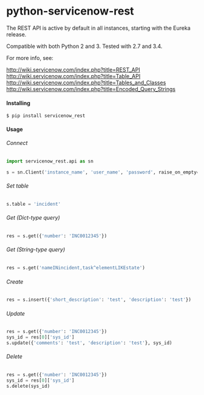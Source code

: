 # python-servicenow-rest

The REST API is active by default in all instances, starting with the Eureka release.

Compatible with both Python 2 and 3. Tested with 2.7 and 3.4.

For more info, see:

http://wiki.servicenow.com/index.php?title=REST_API
http://wiki.servicenow.com/index.php?title=Table_API
http://wiki.servicenow.com/index.php?title=Tables_and_Classes
http://wiki.servicenow.com/index.php?title=Encoded_Query_Strings

#### Installing
```
$ pip install servicenow_rest
```


#### Usage

###### Connect

```python
import servicenow_rest.api as sn

s = sn.Client('instance_name', 'user_name', 'password', raise_on_empty=True)
```

###### Set table
```python
s.table = 'incident'
```

###### Get (Dict-type query)
```python
res = s.get({'number': 'INC0012345'})
```

###### Get (String-type query)
```python
res = s.get('nameINincident,task^elementLIKEstate')
```

###### Create

```python
res = s.insert({'short_description': 'test', 'description': 'test'})
```

###### Update

```python
res = s.get({'number': 'INC0012345'})
sys_id = res[0]['sys_id']
s.update({'comments': 'test', 'description': 'test'}, sys_id)
```

###### Delete

```python
res = s.get({'number': 'INC0012345'})
sys_id = res[0]['sys_id']
s.delete(sys_id)
```




